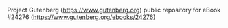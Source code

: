 Project Gutenberg (https://www.gutenberg.org) public repository for eBook #24276 (https://www.gutenberg.org/ebooks/24276)
